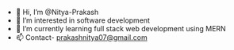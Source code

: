- 👋 Hi, I’m @Nitya-Prakash
- 👀 I’m interested in software development
- 🌱 I’m currently learning full stack web development using MERN
- 📫 Contact- prakashnitya07@gmail.com

<!---
Nitya-Prakash/Nitya-Prakash is a ✨ special ✨ repository because its `README.md` (this file) appears on your GitHub profile.
You can click the Preview link to take a look at your changes.
--->
